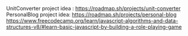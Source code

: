 UnitConverter project idea : https://roadmap.sh/projects/unit-converter
PersonalBlog project idea: https://roadmap.sh/projects/personal-blog
https://www.freecodecamp.org/learn/javascript-algorithms-and-data-structures-v8/#learn-basic-javascript-by-building-a-role-playing-game

